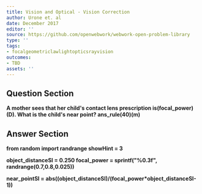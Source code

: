 ```yaml
---
title: Vision and Optical - Vision Correction
author: Urone et. al
date: December 2017
editor: ''
source: https://github.com/openwebwork/webwork-open-problem-library
type: ''
tags:
- focalgeometriclawlightopticsrayvision
outcomes:
- TBD
assets: ''
---
```


## Question Section 

<b>
A mother sees that her child's contact lens prescription is(focal_power)(D). What is the child's near point?
ans_rule(40)(m)


## Answer Section

from random import randrange
showHint = 3

object_distanceSI = 0.250
focal_power = sprintf("%0.3f", randrange(0.7,0.8,0.025))

near_pointSI = abs((object_distanceSI)/(focal_power*object_distanceSI-1))